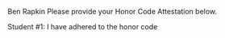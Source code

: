 Ben Rapkin
Please provide your Honor Code Attestation below.

Student #1: I have adhered to the honor code